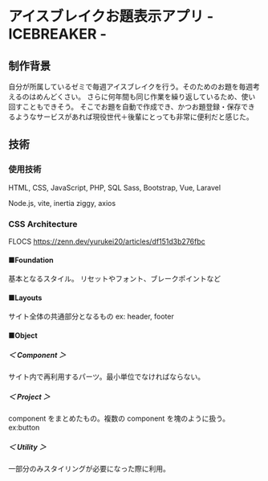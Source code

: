 # アイスブレイクお題表示アプリ - ICEBREAKER -

## 制作背景

自分が所属しているゼミで毎週アイスブレイクを行う。そのためのお題を毎週考えるのはめんどくさい。
さらに何年間も同じ作業を繰り返しているため、使い回すこともできそう。
そこでお題を自動で作成でき、かつお題登録・保存できるようなサービスがあれば現役世代＋後輩にとっても非常に便利だと感じた。

## 技術

### 使用技術

HTML, CSS, JavaScript, PHP, SQL
Sass, Bootstrap, Vue, Laravel

Node.js, vite, inertia
ziggy, axios

### CSS Architecture

FLOCS
https://zenn.dev/yurukei20/articles/df151d3b276fbc

#### ■Foundation

基本となるスタイル。
リセットやフォント、ブレークポイントなど

#### ■Layouts

サイト全体の共通部分となるもの
ex: header, footer

#### ■Object

##### ＜ Component ＞

サイト内で再利用するパーツ。最小単位でなければならない。

##### ＜ Project ＞

component をまとめたもの。複数の component を塊のように扱う。
ex:button

##### ＜ Utility ＞

一部分のみスタイリングが必要になった際に利用。
